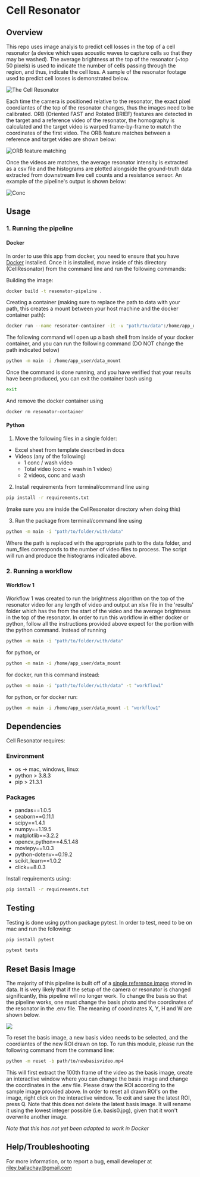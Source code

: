 # Cell Resonator

## Overview

This repo uses image analyis to predict cell losses in the top of a cell resonator (a device which uses acoustic waves to capture cells so that they may be washed). The average brightness at the top of the resonator (~top 50 pixels) is used to indicate the number of cells passing through the region, and thus, indicate the cell loss. A sample of the resonator footage used to predict cell losses is demonstrated below.

![](docs/gifs/restonator.gif "Τhe Cell Resonator")


Each time the camera is positioned relative to the resonator, the exact pixel coordiantes of the top of the resonator changes, thus the images need to be calibrated. ORB (Oriented FAST and Rotated BRIEF) features are detected in the target and a reference video of the resonator, the homography is calculated and the target video is warped frame-by-frame to match the coordinates of the first video. The ORB feature matches between a reference and target video are shown below: 

![](docs/images/matches.jpg "ORB feature matching")

Once the videos are matches, the average resonator intensity is extracted as a csv file and the histograms are plotted alongside the ground-truth data extracted from downstream live cell counts and a resistance sensor. An example of the pipeline's output is shown below:

![](docs/images/results.png "Conc") 

## Usage

### 1. Running the pipeline

#### Docker

In order to use this app from docker, you need to ensure that you have [Docker](https://www.docker.com/products/docker-desktop) installed. Once it is installed, move inside of this directory (CellResonator) from the command line and run the following commands: 

Building the image:

```bash
docker build -t resonator-pipeline .
```

Creating a container (making sure to replace the path to data with your path, this creates a mount between your host machine and the docker container path):

```bash
docker run --name resonator-container -it -v "path/to/data":/home/app_user/data_mount resonator-pipeline
```

The following command will open up a bash shell from inside of your docker container, and you can run the following command (DO NOT change the path indicated below)

```bash
python -m main -i /home/app_user/data_mount
```

Once the command is done running, and you have verified that your results have been produced, you can exit the container bash using

```bash
exit
```

And remove the docker container using 

```bash
docker rm resonator-container
```


#### Python 

1. Move the following files in a single folder:

* Excel sheet from template described in docs
* Videos (any of the following)
    * 1 conc / wash video
    * Total video (conc + wash in 1 video) 
    * 2 videos, conc and wash

2. Install requirements from terminal/command line using

```bash
pip install -r requirements.txt
```

(make sure you are inside the CellResonator directory when doing this)

3. Run the package from terminal/command line using

```bash
python -m main -i "path/to/folder/with/data" 
```

Where the path is replaced with the appropriate path to the data folder, and num_files corresponds to the number of video files to process. The script will run and produce the histograms indicated above.

### 2. Running a workflow

#### Workflow 1 

Workflow 1 was created to run the brightness algorithm on the top of the resonator video for any length of video and output an xlsx file in the 'results' folder which has the from the start of the video and the average brightness in the top of the resonator. In order to run this workflow in either docker or python, follow all the instructions provided above expect for the portion with the python command. Instead of running

```bash
python -m main -i "path/to/folder/with/data"
```

for python, or 

```bash
python -m main -i /home/app_user/data_mount
```

for docker, run this command instead:

```bash
python -m main -i "path/to/folder/with/data" -t "workflow1"
```

for python, or for docker run:

```bash
python -m main -i /home/app_user/data_mount -t "workflow1"
```


## Dependencies

Cell Resonator requires:

### Environment
* os -> mac, windows, linux
* python > 3.8.3
* pip > 21.3.1

### Packages
* pandas==1.0.5
* seaborn==0.11.1
* scipy==1.4.1
* numpy==1.19.5
* matplotlib==3.2.2
* opencv_python==4.5.1.48
* moviepy==1.0.3
* python-dotenv==0.19.2
* scikit_learn==1.0.2
* click==8.0.3

Install requirements using:
```bash
pip install -r requirements.txt
```

## Testing

Testing is done using python package pytest. In order to test, need to be on mac and run the following:
```bash
pip install pytest

pytest tests
```

## Reset Basis Image

The majority of this pipeline is built off of a [single reference image](data/basis.jpg) stored in data. It is very likely that if the setup of the camera or resonator is changed significantly, this pipeline will no longer work. To change the basis so that the pipeline works, one must change the basis photo and the coordinates of the resonator in the .env file. The meaning of coordinates X, Y, H and W are shown below. 

![](data/basis_coords_ex.jpeg)

To reset the basis image, a new basis video needs to be selected, and the coordiantes of the new ROI drawn on top. To run this module, please run the following command from the command line:

```bash
python -m reset -b path/to/newbasisvideo.mp4
```

This will first extract the 100th frame of the video as the basis image, create an interactive window where you can change the basis image and change the coordinates in the .env file. Please draw the ROI according to the sample image provided above. In order to reset all drawn ROI's on the image, right click on the interactive window. To exit and save the latest ROI, press Q. Note that this does not delete the latest basis image. It will rename it using the lowest integer possible (i.e. basis0.jpg), given that it won't overwrite another image. 

_Note that this has not yet been adapted to work in Docker_

## Help/Troubleshooting

For more information, or to report a bug, email developer at riley.ballachay@gmail.com